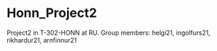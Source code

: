 # Honn_Project2
Project2 in T-302-HONN at RU. Group members: helgi21, ingolfurs21, rikhardur21, arnfinnur21

